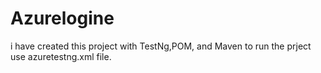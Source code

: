 # Azurelogine
i have created this project with TestNg,POM, and Maven
to run the prject use azuretestng.xml file.
